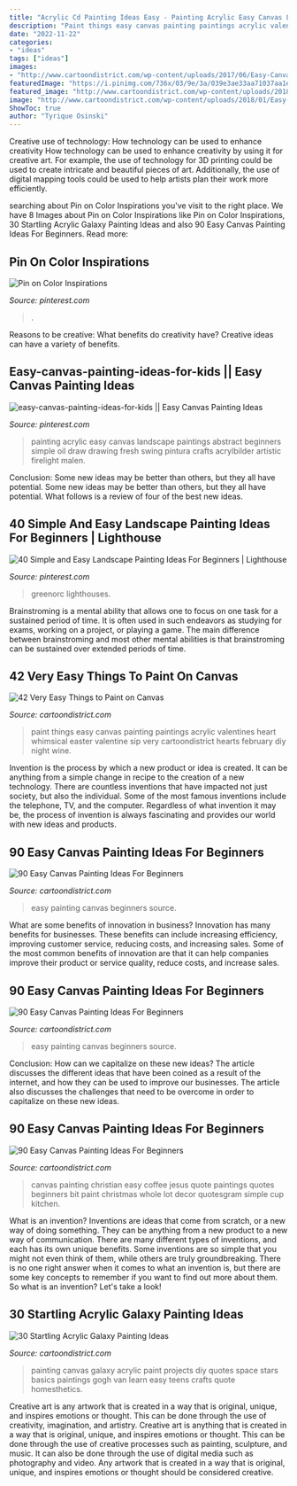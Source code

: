 ```yaml
---
title: "Acrylic Cd Painting Ideas Easy - Painting Acrylic Easy Canvas Landscape Paintings Abstract Beginners Simple Oil Draw Drawing Fresh Swing Pintura Crafts Acrylbilder Artistic Firelight Malen"
description: "Paint things easy canvas painting paintings acrylic valentines heart whimsical easter valentine sip very cartoondistrict hearts february diy night wine"
date: "2022-11-22"
categories:
- "ideas"
tags: ["ideas"]
images:
- "http://www.cartoondistrict.com/wp-content/uploads/2017/06/Easy-Canvas-Painting-Ideas-For-Beginners12-1.jpg"
featuredImage: "https://i.pinimg.com/736x/03/9e/3a/039e3ae33aa71037aa1e4d1d9483d969.jpg"
featured_image: "http://www.cartoondistrict.com/wp-content/uploads/2018/01/Easy-Things-to-Paint-on-Canvas17.jpg"
image: "http://www.cartoondistrict.com/wp-content/uploads/2018/01/Easy-Things-to-Paint-on-Canvas17.jpg"
ShowToc: true
author: "Tyrique Osinski"
---
```



Creative use of technology: How technology can be used to enhance creativity
How technology can be used to enhance creativity by using it for creative art. For example, the use of technology for 3D printing could be used to create intricate and beautiful pieces of art. Additionally, the use of digital mapping tools could be used to help artists plan their work more efficiently.

	

		
searching about Pin on Color Inspirations you've visit to the right place. We have 8 Images about Pin on Color Inspirations like Pin on Color Inspirations, 30 Startling Acrylic Galaxy Painting Ideas and also 90 Easy Canvas Painting Ideas For Beginners. Read more:
		
    
## Pin On Color Inspirations

<img loading=lazy src="https://i.pinimg.com/736x/c0/6f/cf/c06fcffe12c9487507159c51bbc2de67.jpg" onerror="this.onerror=null;this.src='https://tse2.mm.bing.net/th?id=OIP.hmQKwYVuLxg2ynsWtRGKfwHaJ4&amp;pid=15.1';" alt="Pin on Color Inspirations">

_Source: pinterest.com_

>. 

	

Reasons to be creative: What benefits do creativity have?
Creative ideas can have a variety of benefits.

    
## Easy-canvas-painting-ideas-for-kids || Easy Canvas Painting Ideas

<img loading=lazy src="https://i.pinimg.com/736x/03/9e/3a/039e3ae33aa71037aa1e4d1d9483d969.jpg" onerror="this.onerror=null;this.src='https://tse1.mm.bing.net/th?id=OIP.r4GSNiyeGVXGegLhzLG0YAHaL1&amp;pid=15.1';" alt="easy-canvas-painting-ideas-for-kids || Easy Canvas Painting Ideas">

_Source: pinterest.com_

>painting acrylic easy canvas landscape paintings abstract beginners simple oil draw drawing fresh swing pintura crafts acrylbilder artistic firelight malen. 

	

Conclusion: Some new ideas may be better than others, but they all have potential.
Some new ideas may be better than others, but they all have potential. What follows is a review of four of the best new ideas.

    
## 40 Simple And Easy Landscape Painting Ideas For Beginners | Lighthouse

<img loading=lazy src="https://i.pinimg.com/736x/41/a7/64/41a76462e8e71a6bc0ade53b570663f6.jpg" onerror="this.onerror=null;this.src='https://tse4.mm.bing.net/th?id=OIP.rh3QjvddlhfKKDvgs2naTAHaK1&amp;pid=15.1';" alt="40 Simple and Easy Landscape Painting Ideas For Beginners | Lighthouse">

_Source: pinterest.com_

>greenorc lighthouses. 

	

Brainstroming is a mental ability that allows one to focus on one task for a sustained period of time. It is often used in such endeavors as studying for exams, working on a project, or playing a game. The main difference between brainstroming and most other mental abilities is that brainstroming can be sustained over extended periods of time.

    
## 42 Very Easy Things To Paint On Canvas

<img loading=lazy src="http://www.cartoondistrict.com/wp-content/uploads/2018/01/Easy-Things-to-Paint-on-Canvas17.jpg" onerror="this.onerror=null;this.src='https://tse4.mm.bing.net/th?id=OIP.bbrXxEUhnMsfw4_26myGjgHaJ6&amp;pid=15.1';" alt="42 Very Easy Things to Paint on Canvas">

_Source: cartoondistrict.com_

>paint things easy canvas painting paintings acrylic valentines heart whimsical easter valentine sip very cartoondistrict hearts february diy night wine. 

	

Invention is the process by which a new product or idea is created. It can be anything from a simple change in recipe to the creation of a new technology. There are countless inventions that have impacted not just society, but also the individual. Some of the most famous inventions include the telephone, TV, and the computer. Regardless of what invention it may be, the process of invention is always fascinating and provides our world with new ideas and products.

    
## 90 Easy Canvas Painting Ideas For Beginners

<img loading=lazy src="http://www.cartoondistrict.com/wp-content/uploads/2017/06/Easy-Canvas-Painting-Ideas-For-Beginners20-1.jpg" onerror="this.onerror=null;this.src='https://tse3.mm.bing.net/th?id=OIP.yfS7l-rraD0R08Hj3OwsCAHaJP&amp;pid=15.1';" alt="90 Easy Canvas Painting Ideas For Beginners">

_Source: cartoondistrict.com_

>easy painting canvas beginners source. 

	

What are some benefits of innovation in business?
Innovation has many benefits for businesses. These benefits can include increasing efficiency, improving customer service, reducing costs, and increasing sales. Some of the most common benefits of innovation are that it can help companies improve their product or service quality, reduce costs, and increase sales.

    
## 90 Easy Canvas Painting Ideas For Beginners

<img loading=lazy src="http://www.cartoondistrict.com/wp-content/uploads/2017/06/Easy-Canvas-Painting-Ideas-For-Beginners12-1.jpg" onerror="this.onerror=null;this.src='https://tse1.mm.bing.net/th?id=OIP.75JHrMYTB54gmcl77lgG1AHaJ4&amp;pid=15.1';" alt="90 Easy Canvas Painting Ideas For Beginners">

_Source: cartoondistrict.com_

>easy painting canvas beginners source. 

	

Conclusion: How can we capitalize on these new ideas?
The article discusses the different ideas that have been coined as a result of the internet, and how they can be used to improve our businesses. The article also discusses the challenges that need to be overcome in order to capitalize on these new ideas.

    
## 90 Easy Canvas Painting Ideas For Beginners

<img loading=lazy src="http://www.cartoondistrict.com/wp-content/uploads/2017/06/Easy-Canvas-Painting-Ideas-For-Beginners18-1.jpg" onerror="this.onerror=null;this.src='https://tse4.mm.bing.net/th?id=OIP.Yiii7_mrYuz84EwP6aw7jwHaJ4&amp;pid=15.1';" alt="90 Easy Canvas Painting Ideas For Beginners">

_Source: cartoondistrict.com_

>canvas painting christian easy coffee jesus quote paintings quotes beginners bit paint christmas whole lot decor quotesgram simple cup kitchen. 

	

What is an invention?
Inventions are ideas that come from scratch, or a new way of doing something. They can be anything from a new product to a new way of communication. There are many different types of inventions, and each has its own unique benefits. Some inventions are so simple that you might not even think of them, while others are truly groundbreaking. There is no one right answer when it comes to what an invention is, but there are some key concepts to remember if you want to find out more about them. So what is an invention? Let's take a look!

    
## 30 Startling Acrylic Galaxy Painting Ideas

<img loading=lazy src="http://www.cartoondistrict.com/wp-content/uploads/2018/02/Acrylic-Galaxy-Painting-Ideas5-1.jpg" onerror="this.onerror=null;this.src='https://tse3.mm.bing.net/th?id=OIP.lhGfov5HkzADmgbgNcBZvwHaJ4&amp;pid=15.1';" alt="30 Startling Acrylic Galaxy Painting Ideas">

_Source: cartoondistrict.com_

>painting canvas galaxy acrylic paint projects diy quotes space stars basics paintings gogh van learn easy teens crafts quote homesthetics. 

	

Creative art is any artwork that is created in a way that is original, unique, and inspires emotions or thought. This can be done through the use of creativity, imagination, and artistry.
Creative art is anything that is created in a way that is original, unique, and inspires emotions or thought. This can be done through the use of creative processes such as painting, sculpture, and music. It can also be done through the use of digital media such as photography and video. Any artwork that is created in a way that is original, unique, and inspires emotions or thought should be considered creative.

